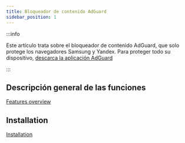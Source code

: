 ```yaml
---
title: Bloqueador de contenido AdGuard
sidebar_position: 1
---
```


:::info

Este artículo trata sobre el bloqueador de contenido AdGuard, que solo protege los navegadores Samsung y Yandex. Para proteger todo su dispositivo, [descarca la aplicación AdGuard](https://agrd.io/download-kb-adblock)

:::

## Descripción general de las funciones

[Features overview](/adguard-content-blocker/overview.md)

## Installation

[Installation](/adguard-content-blocker/installation.md)
